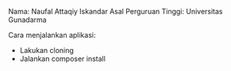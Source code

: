 Nama: Naufal Attaqiy Iskandar
Asal Perguruan Tinggi: Universitas Gunadarma

Cara menjalankan aplikasi: 
- Lakukan cloning
- Jalankan composer install
